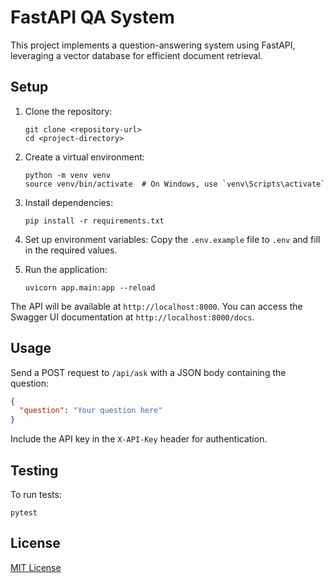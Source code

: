 # FastAPI QA System

This project implements a question-answering system using FastAPI, leveraging a vector database for efficient document retrieval.

## Setup

1. Clone the repository:
   ```
   git clone <repository-url>
   cd <project-directory>
   ```

2. Create a virtual environment:
   ```
   python -m venv venv
   source venv/bin/activate  # On Windows, use `venv\Scripts\activate`
   ```

3. Install dependencies:
   ```
   pip install -r requirements.txt
   ```

4. Set up environment variables:
   Copy the `.env.example` file to `.env` and fill in the required values.

5. Run the application:
   ```
   uvicorn app.main:app --reload
   ```

The API will be available at `http://localhost:8000`. You can access the Swagger UI documentation at `http://localhost:8000/docs`.

## Usage

Send a POST request to `/api/ask` with a JSON body containing the question:

```json
{
  "question": "Your question here"
}
```

Include the API key in the `X-API-Key` header for authentication.

## Testing

To run tests:

```
pytest
```

## License

[MIT License](LICENSE)